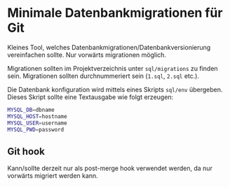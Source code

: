 # Minimale Datenbankmigrationen für Git
Kleines Tool, welches Datenbankmigrationen/Datenbankversionierung vereinfachen sollte. Nur vorwärts migrationen möglich.

Migrationen sollten im Projektverzeichnis unter `sql/migrations` zu finden sein. Migrationen sollten durchnummeriert sein (`1.sql`, `2.sql` etc.).

Die Datenbank konfiguration wird mittels eines Skripts `sql/env` übergeben. Dieses Skript sollte eine Textausgabe wie folgt erzeugen:

```sh
MYSQL_DB=dbname
MYSQL_HOST=hostname
MYSQL_USER=username
MYSQL_PWD=password
```

## Git hook
Kann/sollte derzeit nur als post-merge hook verwendet werden, da nur vorwärts migriert werden kann.
